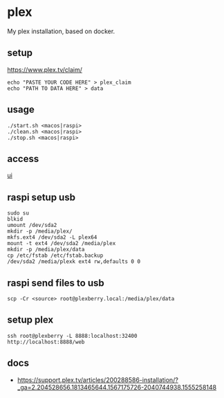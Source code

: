 # plex

My plex installation, based on docker.

## setup

https://www.plex.tv/claim/

```
echo "PASTE YOUR CODE HERE" > plex_claim
echo "PATH TO DATA HERE" > data
```

## usage
```
./start.sh <macos|raspi>
./clean.sh <macos|raspi>
./stop.sh <macos|raspi>
```

## access
[ui](http://127.0.0.1:32400/web/index.html)

## raspi setup usb
```
sudo su
blkid
umount /dev/sda2
mkdir -p /media/plex/
mkfs.ext4 /dev/sda2 -L plex64
mount -t ext4 /dev/sda2 /media/plex
mkdir -p /media/plex/data
cp /etc/fstab /etc/fstab.backup
/dev/sda2 /media/plexk ext4 rw,defaults 0 0
```

## raspi send files to usb
```
scp -Cr <source> root@plexberry.local:/media/plex/data
```

## setup plex
```
ssh root@plexberry -L 8888:localhost:32400
http://localhost:8888/web
```

## docs

- https://support.plex.tv/articles/200288586-installation/?_ga=2.204528656.1813465644.1567175726-2040744938.1555258148
